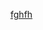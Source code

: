 
[fghfh](https://github.com/RamizuddinS/DS_Portfolio/tree/main/P1_Predicting%20Employee%20Attrition)
